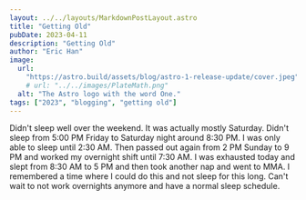 ```yaml
---
layout: ../../layouts/MarkdownPostLayout.astro
title: "Getting Old"
pubDate: 2023-04-11
description: "Getting Old"
author: "Eric Han"
image:
  url:
    "https://astro.build/assets/blog/astro-1-release-update/cover.jpeg"
    # url: "../../images/PlateMath.png"
  alt: "The Astro logo with the word One."
tags: ["2023", "blogging", "getting old"]
---
```


Didn't sleep well over the weekend. It was actually mostly Saturday. Didn't sleep from 5:00 PM Friday to Saturday night around 8:30 PM. I was only able to sleep until 2:30 AM. Then passed out again from 2 PM Sunday to 9 PM and worked my overnight shift until 7:30 AM. I was exhausted today and slept from 8:30 AM to 5 PM and then took another nap and went to MMA. I remembered a time where I could do this and not sleep for this long. Can't wait to not work overnights anymore and have a normal sleep schedule.
